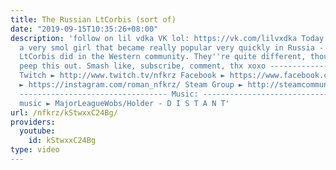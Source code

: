 ```yaml
---
title: The Russian LtCorbis (sort of)
date: "2019-09-15T10:35:26+08:00"
description: 'follow on lil vdka VK lol: https://vk.com/lilvxdka Today we look at
  a very smol girl that became really popular very quickly in Russia - sort of like
  LtCorbis did in the Western community. They''re quite different, though. Let''s
  peep this out. Smash like, subscribe, comment, thx xoxo ---------------------------------
  Twitch ► http://www.twitch.tv/nfkrz Facebook ► https://www.facebook.com/NFKRZ1 Instagram
  ► https://instagram.com/roman_nfkrz/ Steam Group ► http://steamcommunity.com/groups/nfkrzgroup
  --------------------------------- Music: --------------------------------- Outro
  music ► MajorLeagueWobs/Holder - D I S T A N T'
url: /nfkrz/kStwxxC24Bg/
providers:
  youtube:
    id: kStwxxC24Bg
type: video
---
```

